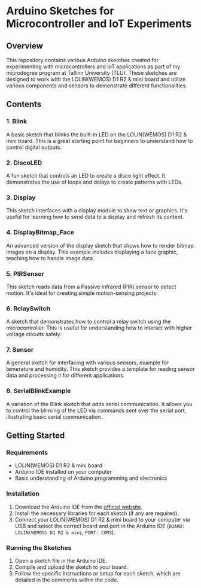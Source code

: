 # Arduino Sketches for Microcontroller and IoT Experiments

## Overview

This repository contains various Arduino sketches created for experimenting with microcontrollers and IoT applications as part of my microdegree program at Tallinn University (TLU). These sketches are designed to work with the LOLIN(WEMOS) D1 R2 & mini board and utilize various components and sensors to demonstrate different functionalities.

## Contents

### 1. Blink
A basic sketch that blinks the built-in LED on the LOLIN(WEMOS) D1 R2 & mini board. This is a great starting point for beginners to understand how to control digital outputs.

### 2. DiscoLED
A fun sketch that controls an LED to create a disco light effect. It demonstrates the use of loops and delays to create patterns with LEDs.

### 3. Display
This sketch interfaces with a display module to show text or graphics. It's useful for learning how to send data to a display and refresh its content.

### 4. DisplayBitmap_Face
An advanced version of the display sketch that shows how to render bitmap images on a display. This example includes displaying a face graphic, teaching how to handle image data.

### 5. PIRSensor
This sketch reads data from a Passive Infrared (PIR) sensor to detect motion. It's ideal for creating simple motion-sensing projects.

### 6. RelaySwitch
A sketch that demonstrates how to control a relay switch using the microcontroller. This is useful for understanding how to interact with higher voltage circuits safely.

### 7. Sensor
A general sketch for interfacing with various sensors, example for temerature and humidity. This sketch provides a template for reading sensor data and processing it for different applications.

### 8. SerialBlinkExample
A variation of the Blink sketch that adds serial communication. It allows you to control the blinking of the LED via commands sent over the serial port, illustrating basic serial communication.

## Getting Started

### Requirements
- LOLIN(WEMOS) D1 R2 & mini board
- Arduino IDE installed on your computer
- Basic understanding of Arduino programming and electronics

### Installation
1. Download the Arduino IDE from the [official website](https://www.arduino.cc/en/software).
2. Install the necessary libraries for each sketch (if any are required).
3. Connect your LOLIN(WEMOS) D1 R2 & mini board to your computer via USB and select the correct board and port in the Arduino IDE (`BOARD: LOLIN(WEMOS) D1 R2 & mini`, `PORT: COM3`).

### Running the Sketches
1. Open a sketch file in the Arduino IDE.
2. Compile and upload the sketch to your board.
3. Follow the specific instructions or setup for each sketch, which are detailed in the comments within the code.
